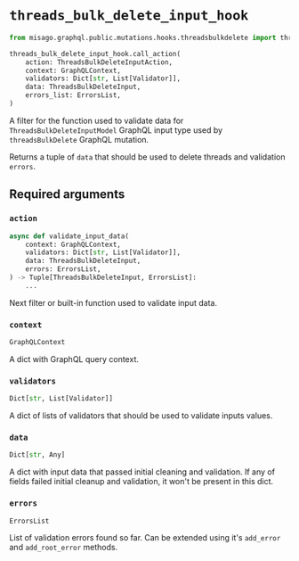 # `threads_bulk_delete_input_hook`

```python
from misago.graphql.public.mutations.hooks.threadsbulkdelete import threads_bulk_delete_input_hook

threads_bulk_delete_input_hook.call_action(
    action: ThreadsBulkDeleteInputAction,
    context: GraphQLContext,
    validators: Dict[str, List[Validator]],
    data: ThreadsBulkDeleteInput,
    errors_list: ErrorsList,
)
```

A filter for the function used to validate data for `ThreadsBulkDeleteInputModel` GraphQL input type used by `threadsBulkDelete` GraphQL mutation.

Returns a tuple of `data` that should be used to delete threads and validation `errors`.


## Required arguments

### `action`

```python
async def validate_input_data(
    context: GraphQLContext,
    validators: Dict[str, List[Validator]],
    data: ThreadsBulkDeleteInput,
    errors: ErrorsList,
) -> Tuple[ThreadsBulkDeleteInput, ErrorsList]:
    ...
```

Next filter or built-in function used to validate input data.


### `context`

```python
GraphQLContext
```

A dict with GraphQL query context.


### `validators`

```python
Dict[str, List[Validator]]
```

A dict of lists of validators that should be used to validate inputs values.


### `data`

```python
Dict[str, Any]
```

A dict with input data that passed initial cleaning and validation. If any of fields failed initial cleanup and validation, it won't be present in this dict.


### `errors`

```python
ErrorsList
```

List of validation errors found so far. Can be extended using it's `add_error` and `add_root_error` methods.